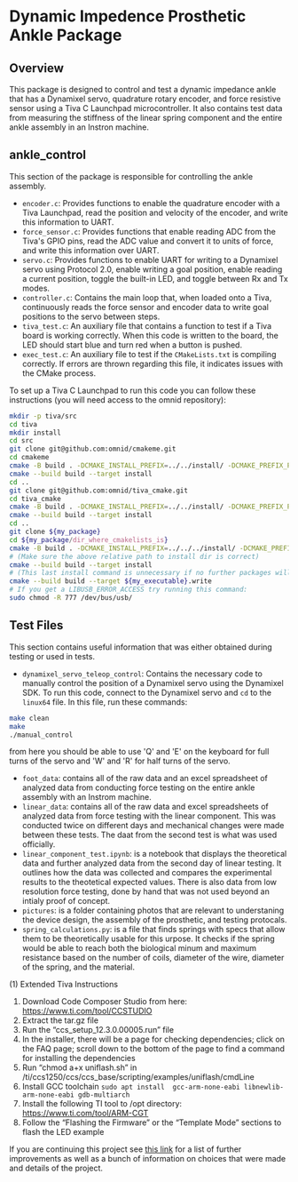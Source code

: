 # Dynamic Impedence Prosthetic Ankle Package

## Overview
This package is designed to control and test a dynamic impedance ankle that has a Dynamixel servo, quadrature rotary encoder, and force resistive sensor using a Tiva C Launchpad microcontroller. It also contains test data from measuring the stiffness of the linear spring component and the entire ankle assembly in an Instron machine.

## ankle_control
This section of the package is responsible for controlling the ankle assembly.

- `encoder.c`: Provides functions to enable the quadrature encoder with a Tiva Launchpad, read the position and velocity of the encoder, and write this information to UART.
- `force_sensor.c`: Provides functions that enable reading ADC from the Tiva's GPIO pins, read the ADC value and convert it to units of force, and write this information over UART.
- `servo.c`: Provides functions to enable UART for writing to a Dynamixel servo using Protocol 2.0, enable writing a goal position, enable reading a current position, toggle the built-in LED, and toggle between Rx and Tx modes.
- `controller.c`: Contains the main loop that, when loaded onto a Tiva, continuously reads the force sensor and encoder data to write goal positions to the servo between steps.
- `tiva_test.c`: An auxiliary file that contains a function to test if a Tiva board is working correctly. When this code is written to the board, the LED should start blue and turn red when a button is pushed.
- `exec_test.c`: An auxiliary file to test if the `CMakeLists.txt` is compiling correctly. If errors are thrown regarding this file, it indicates issues with the CMake process.


To set up a Tiva C Launchpad to run this code you can follow these instructions (you will need access to the omnid repository):
```bash
mkdir -p tiva/src
cd tiva
mkdir install
cd src
git clone git@github.com:omnid/cmakeme.git
cd cmakeme
cmake -B build . -DCMAKE_INSTALL_PREFIX=../../install/ -DCMAKE_PREFIX_PATH=../../install/
cmake --build build --target install
cd ..
git clone git@github.com:omnid/tiva_cmake.git
cd tiva_cmake
cmake -B build . -DCMAKE_INSTALL_PREFIX=../../install/ -DCMAKE_PREFIX_PATH=../../install/
cmake --build build --target install
cd ..
git clone ${my_package}
cd ${my_package/dir_where_cmakelists_is}
cmake -B build . -DCMAKE_INSTALL_PREFIX=../../../install/ -DCMAKE_PREFIX_PATH=../../../install/
# (Make sure the above relative path to install dir is correct)
cmake --build build --target install
# (This last install command is unnecessary if no further packages will depend on this package)
cmake --build build --target ${my_executable}.write
# If you get a LIBUSB_ERROR_ACCESS try running this command:
sudo chmod -R 777 /dev/bus/usb/
```


## Test Files
This section contains useful information that was either obtained during testing or used in tests.


- `dynamixel_servo_teleop_control`: Contains the necessary code to manually control the position of a Dynamixel servo using the Dynamixel SDK. To run this code, connect to the Dynamixel servo and `cd` to the `linux64` file. In this file, run these commands:

```bash
make clean
make
./manual_control
```
from here you should be able to use 'Q' and 'E' on the keyboard for full turns of the servo and 'W' and 'R' for half turns of the servo.
- `foot_data`: contains all of the raw data and an excel spreadsheet of analyzed data from conducting force testing on the entire ankle assembly with an Instrom machine. 
- `linear_data`: contains all of the raw data and excel spreadsheets of analyzed data from force testing with the linear component. This was conducted twice on different days and mechanical changes were made between these tests. The daat from the second test is what was used officially.
- `linear_component_test.ipynb`: is a notebook that displays the theoretical data and further analyzed data from the second day of linear testing. It outlines how the data was collected and compares the experimental results to the theotetical expected values. There is also data from low resolution force testing, done by hand that was not used beyond an intialy proof of concept.
- `pictures`: is a folder containing photos that are relevant to understaning the device design, the assembly of the prosthetic, and testing protocals. 
- `spring_calculations.py`: is a file that finds springs with specs that allow them to be theoretically usable for this urpose. It checks if the spring would be able to reach both the biological minum and maximum resistance based on the number of coils, diameter of the wire, diameter of the spring, and the material.


(1) Extended Tiva Instructions
1. Download Code Composer Studio from here: https://www.ti.com/tool/CCSTUDIO
2. Extract the tar.gz file
3. Run the “ccs_setup_12.3.0.00005.run” file
4. In the installer, there will be a page for checking dependencies; click on the FAQ page; scroll down to the bottom of the page to find a command for installing the dependencies
5. Run “chmod a+x uniflash.sh” in /ti/ccs1250/ccs/ccs_base/scripting/examples/uniflash/cmdLine
6. Install GCC toolchain `sudo apt install  gcc-arm-none-eabi libnewlib-arm-none-eabi gdb-multiarch`
8. Install the following TI tool to /opt directory: https://www.ti.com/tool/ARM-CGT
9. Follow the “Flashing the Firmware” or the “Template Mode” sections to flash the LED example

If you are continuing this project see [this link](https://docs.google.com/document/d/1PWttoiP_I-D5uhp3z9gbeUz3KAqcI5_J4W16wc22g_Q/edit?usp=sharing) for a list of further improvements as well as a bunch of information on choices that were made and details of the project.